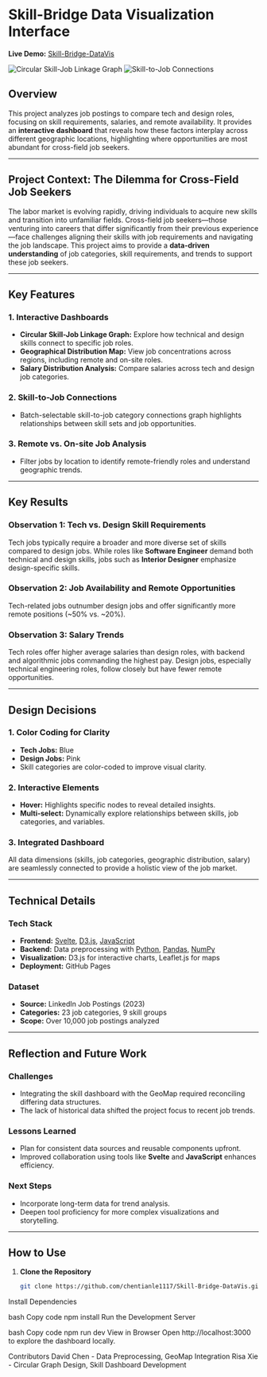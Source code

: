 # Skill-Bridge Data Visualization Interface

**Live Demo:** [Skill-Bridge-DataVis](https://chentianle1117.github.io/Skill-Bridge-DataVis/)

![Circular Skill-Job Linkage Graph](https://assets.super.so/5a67847d-7eb5-43aa-9a41-ef8da32c4c16/images/e3ddaf73-0c56-4cfb-be3f-4aef65f5b513/Untitled-video-_12__1.gif?w=706.3333740234375)
![Skill-to-Job Connections](https://assets.super.so/5a67847d-7eb5-43aa-9a41-ef8da32c4c16/images/b2e80692-7f81-4057-b091-9bac1c950808/Untitled-video-_13_.gif?w=706.3333740234375)

## Overview

This project analyzes job postings to compare tech and design roles, focusing on skill requirements, salaries, and remote availability. It provides an **interactive dashboard** that reveals how these factors interplay across different geographic locations, highlighting where opportunities are most abundant for cross-field job seekers.

---

## Project Context: The Dilemma for Cross-Field Job Seekers

The labor market is evolving rapidly, driving individuals to acquire new skills and transition into unfamiliar fields. Cross-field job seekers—those venturing into careers that differ significantly from their previous experience—face challenges aligning their skills with job requirements and navigating the job landscape. This project aims to provide a **data-driven understanding** of job categories, skill requirements, and trends to support these job seekers.

---

## Key Features

### 1. **Interactive Dashboards**
- **Circular Skill-Job Linkage Graph:** Explore how technical and design skills connect to specific job roles.  
- **Geographical Distribution Map:** View job concentrations across regions, including remote and on-site roles.  
- **Salary Distribution Analysis:** Compare salaries across tech and design job categories.  
### 2. **Skill-to-Job Connections**
- Batch-selectable skill-to-job category connections graph highlights relationships between skill sets and job opportunities.  
### 3. **Remote vs. On-site Job Analysis**
- Filter jobs by location to identify remote-friendly roles and understand geographic trends.
---

## Key Results

### Observation 1: Tech vs. Design Skill Requirements
Tech jobs typically require a broader and more diverse set of skills compared to design jobs. While roles like **Software Engineer** demand both technical and design skills, jobs such as **Interior Designer** emphasize design-specific skills.

### Observation 2: Job Availability and Remote Opportunities
Tech-related jobs outnumber design jobs and offer significantly more remote positions (~50% vs. ~20%).

### Observation 3: Salary Trends
Tech roles offer higher average salaries than design roles, with backend and algorithmic jobs commanding the highest pay. Design jobs, especially technical engineering roles, follow closely but have fewer remote opportunities.

---

## Design Decisions

### 1. **Color Coding for Clarity**
- **Tech Jobs:** Blue  
- **Design Jobs:** Pink  
- Skill categories are color-coded to improve visual clarity.

### 2. **Interactive Elements**
- **Hover:** Highlights specific nodes to reveal detailed insights.  
- **Multi-select:** Dynamically explore relationships between skills, job categories, and variables.

### 3. **Integrated Dashboard**
All data dimensions (skills, job categories, geographic distribution, salary) are seamlessly connected to provide a holistic view of the job market.

---

## Technical Details

### Tech Stack
- **Frontend:** [Svelte](https://svelte.dev/), [D3.js](https://d3js.org/), [JavaScript](https://www.javascript.com/)
- **Backend:** Data preprocessing with [Python](https://www.python.org/), [Pandas](https://pandas.pydata.org/), [NumPy](https://numpy.org/)
- **Visualization:** D3.js for interactive charts, Leaflet.js for maps
- **Deployment:** GitHub Pages

### Dataset
- **Source:** LinkedIn Job Postings (2023)  
- **Categories:** 23 job categories, 9 skill groups  
- **Scope:** Over 10,000 job postings analyzed

---

## Reflection and Future Work

### Challenges
- Integrating the skill dashboard with the GeoMap required reconciling differing data structures.  
- The lack of historical data shifted the project focus to recent job trends.

### Lessons Learned
- Plan for consistent data sources and reusable components upfront.  
- Improved collaboration using tools like **Svelte** and **JavaScript** enhances efficiency.

### Next Steps
- Incorporate long-term data for trend analysis.  
- Deepen tool proficiency for more complex visualizations and storytelling.

---

## How to Use

1. **Clone the Repository**
   ```bash
   git clone https://github.com/chentianle1117/Skill-Bridge-DataVis.git
Install Dependencies

bash
Copy code
npm install
Run the Development Server

bash
Copy code
npm run dev
View in Browser Open http://localhost:3000 to explore the dashboard locally.

Contributors
David Chen - Data Preprocessing, GeoMap Integration
Risa Xie - Circular Graph Design, Skill Dashboard Development
